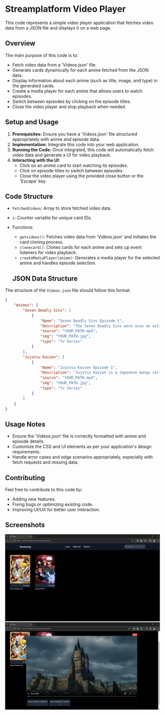 # Streamplatform Video Player

This code represents a simple video player application that fetches video data from a JSON file and displays it on a web page.

## Overview

The main purpose of this code is to:

- Fetch video data from a 'Videos.json' file.
- Generate cards dynamically for each anime fetched from the JSON data.
- Display information about each anime (such as title, image, and type) in the generated cards.
- Create a media player for each anime that allows users to watch episodes.
- Switch between episodes by clicking on the episode titles.
- Close the video player and stop playback when needed.

## Setup and Usage

1. **Prerequisites:** Ensure you have a 'Videos.json' file structured appropriately with anime and episode data.
2. **Implementation:** Integrate this code into your web application.
3. **Running the Code:** Once integrated, this code will automatically fetch video data and generate a UI for video playback.
4. **Interacting with the UI:**
   - Click on an anime card to start watching its episodes.
   - Click on episode titles to switch between episodes.
   - Close the video player using the provided close button or the 'Escape' key.

## Code Structure

- `FetchedVideos`: Array to store fetched video data.
- `i`: Counter variable for unique card IDs.
- Functions:
  - `getvideos()`: Fetches video data from 'Videos.json' and initiates the card cloning process.
  - `clonecard()`: Clones cards for each anime and sets up event listeners for video playback.
  - `createMediaPlayer(anime)`: Generates a media player for the selected anime and handles episode selection.

  ## JSON Data Structure

The structure of the `Videos.json` file should follow this format:

```json
{
    "Animes": {
        "Seven Deadly Sins": [
            {
                "Name": "Seven Deadly Sins Episode 1",
                "Description": "The Seven Deadly Sins were once an active group of knights in the region of Britannia...",
                "source": "YOUR_PATH.mp4",
                "img": "YOUR_PATH.jpg",
                "type": "Tv Series"
            }
        ],
        "Jujutsu Kaisen": [
            {
                "Name": "Jujutsu Kaisen Episode 1",
                "Description": "Jujutsu Kaisen is a Japanese manga series written and illustrated by Gege Akutami...",
                "source": "YOUR_PATH.mp4",
                "img": "YOUR_PATH.jpg",
                "type": "Tv Series"
            }
        ]
    }
}
```

## Usage Notes

- Ensure the 'Videos.json' file is correctly formatted with anime and episode details.
- Customize the CSS and UI elements as per your application's design requirements.
- Handle error cases and edge scenarios appropriately, especially with fetch requests and missing data.

## Contributing

Feel free to contribute to this code by:
- Adding new features.
- Fixing bugs or optimizing existing code.
- Improving UI/UX for better user interaction.


## Screenshots
![Homepage](/ReadmePictures/Homepage.png)
![Mediaplayer](/ReadmePictures/Mediaplayer.png)
